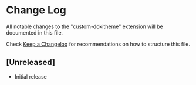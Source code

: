 # Change Log

All notable changes to the "custom-dokitheme" extension will be documented in this file.

Check [Keep a Changelog](http://keepachangelog.com/) for recommendations on how to structure this file.

## [Unreleased]

- Initial release
